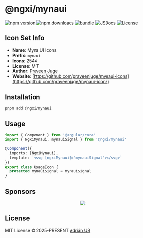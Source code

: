 # @ngxi/mynaui

[![npm version][npm-version-src]][npm-version-href]
[![npm downloads][npm-downloads-src]][npm-downloads-href]
[![bundle][bundle-src]][bundle-href]
[![JSDocs][jsdocs-src]][jsdocs-href]
[![License][license-src]][license-href]

## Icon Set Info

- **Name**: Myna UI Icons
- **Prefix**: `mynaui`
- **Icons**: 2544
- **License**: [MIT](https://github.com/praveenjuge/mynaui-icons/blob/main/LICENSE)
- **Author**: [Praveen Juge](https://github.com/praveenjuge/mynaui-icons)
- **Website**: [https://github.com/praveenjuge/mynaui-icons](https://github.com/praveenjuge/mynaui-icons)

## Installation

```sh
pnpm add @ngxi/mynaui
```

## Usage

```ts
import { Component } from '@angular/core'
import { NgxiMynaui, mynauiSignal } from '@ngxi/mynaui'

@Component({
  imports: [NgxiMynaui],
  template: `<svg [ngxiMynaui]="mynauiSignal"></svg>`
})
export class UsageIcon {
  protected mynauiSignal = mynauiSignal
}
```

## Sponsors

<p align="center">
  <a href="https://cdn.jsdelivr.net/gh/adrian-ub/static/sponsors.svg">
    <img src='https://cdn.jsdelivr.net/gh/adrian-ub/static/sponsors.svg'/>
  </a>
</p>

## License

MIT License © 2025-PRESENT [Adrián UB](https://github.com/adrian-ub)

<!-- Badges -->

[npm-version-src]: https://img.shields.io/npm/v/@ngxi/mynaui?style=flat&colorA=080f12&colorB=1fa669
[npm-version-href]: https://npmjs.com/package/@ngxi/mynaui
[npm-downloads-src]: https://img.shields.io/npm/dm/@ngxi/mynaui?style=flat&colorA=080f12&colorB=1fa669
[npm-downloads-href]: https://npmjs.com/package/@ngxi/mynaui
[bundle-src]: https://img.shields.io/bundlephobia/minzip/@ngxi/mynaui?style=flat&colorA=080f12&colorB=1fa669&label=minzip
[bundle-href]: https://bundlephobia.com/result?p=@ngxi/mynaui
[license-src]: https://img.shields.io/npm/l/@ngxi/mynaui?style=flat&colorA=080f12&colorB=1fa669
[license-href]: https://github.com/adrian-ub/ngxi/blob/main/LICENSE
[jsdocs-src]: https://img.shields.io/badge/jsdocs-reference-080f12?style=flat&colorA=080f12&colorB=1fa669
[jsdocs-href]: https://www.jsdocs.io/package/@ngxi/mynaui

